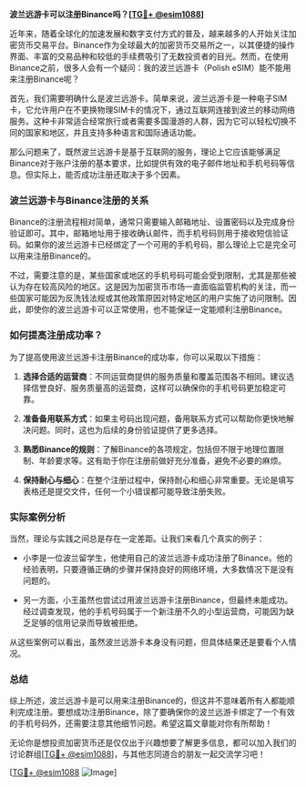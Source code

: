 **波兰远游卡可以注册Binance吗？[[TG💪+ @esim1088](https://t.me/s/esim1088)]**

近年来，随着全球化的加速发展和数字支付方式的普及，越来越多的人开始关注加密货币交易平台。Binance作为全球最大的加密货币交易所之一，以其便捷的操作界面、丰富的交易品种和较低的手续费吸引了无数投资者的目光。然而，在使用Binance之前，很多人会有一个疑问：我的波兰远游卡（Polish eSIM）能不能用来注册Binance呢？

首先，我们需要明确什么是波兰远游卡。简单来说，波兰远游卡是一种电子SIM卡，它允许用户在不更换物理SIM卡的情况下，通过互联网连接到波兰的移动网络服务。这种卡非常适合经常旅行或者需要多国漫游的人群，因为它可以轻松切换不同的国家和地区，并且支持多种语言和国际通话功能。

那么问题来了，既然波兰远游卡是基于互联网的服务，理论上它应该能够满足Binance对于账户注册的基本要求，比如提供有效的电子邮件地址和手机号码等信息。但实际上，能否成功注册还取决于多个因素。

### 波兰远游卡与Binance注册的关系

Binance的注册流程相对简单，通常只需要输入邮箱地址、设置密码以及完成身份验证即可。其中，邮箱地址用于接收确认邮件，而手机号码则用于接收短信验证码。如果你的波兰远游卡已经绑定了一个可用的手机号码，那么理论上它是完全可以用来注册Binance的。

不过，需要注意的是，某些国家或地区的手机号码可能会受到限制，尤其是那些被认为存在较高风险的地区。这是因为加密货币市场一直面临监管机构的关注，而一些国家可能因为反洗钱法规或其他政策原因对特定地区的用户实施了访问限制。因此，即使你的波兰远游卡可以正常使用，也不能保证一定能顺利注册Binance。

### 如何提高注册成功率？

为了提高使用波兰远游卡注册Binance的成功率，你可以采取以下措施：

1. **选择合适的运营商**：不同运营商提供的服务质量和覆盖范围各不相同。建议选择信誉良好、服务质量高的运营商，这样可以确保你的手机号码更加稳定可靠。
   
2. **准备备用联系方式**：如果主号码出现问题，备用联系方式可以帮助你更快地解决问题。同时，这也为后续的身份验证提供了更多选择。

3. **熟悉Binance的规则**：了解Binance的各项规定，包括但不限于地理位置限制、年龄要求等。这有助于你在注册前做好充分准备，避免不必要的麻烦。

4. **保持耐心与细心**：在整个注册过程中，保持耐心和细心非常重要。无论是填写表格还是提交文件，任何一个小错误都可能导致注册失败。

### 实际案例分析

当然，理论与实践之间总是存在一定差距。让我们来看几个真实的例子：

- 小李是一位波兰留学生，他使用自己的波兰远游卡成功注册了Binance。他的经验表明，只要遵循正确的步骤并保持良好的网络环境，大多数情况下是没有问题的。

- 另一方面，小王虽然也尝试过用波兰远游卡注册Binance，但最终未能成功。经过调查发现，他的手机号码属于一个新注册不久的小型运营商，可能因为缺乏足够的信用记录而导致被拒绝。

从这些案例可以看出，虽然波兰远游卡本身没有问题，但具体结果还是要看个人情况。

### 总结

综上所述，波兰远游卡是可以用来注册Binance的，但这并不意味着所有人都能顺利完成注册。要想成功注册Binance，除了要确保你的波兰远游卡绑定了一个有效的手机号码外，还需要注意其他细节问题。希望这篇文章能对你有所帮助！

无论你是想投资加密货币还是仅仅出于兴趣想要了解更多信息，都可以加入我们的讨论群组[[TG💪+ @esim1088](https://t.me/s/esim1088)]，与其他志同道合的朋友一起交流学习吧！

[[TG💪+ @esim1088](https://t.me/s/esim1088) ![Image](https://i.postimg.cc/4NQfJmqS/Snipaste-2025-05-13-00-14-12.png)]
